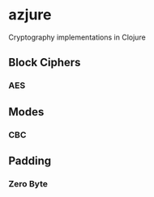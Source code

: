 azjure
======

Cryptography implementations in Clojure

## Block Ciphers
### AES

## Modes
### CBC

## Padding
### Zero Byte
